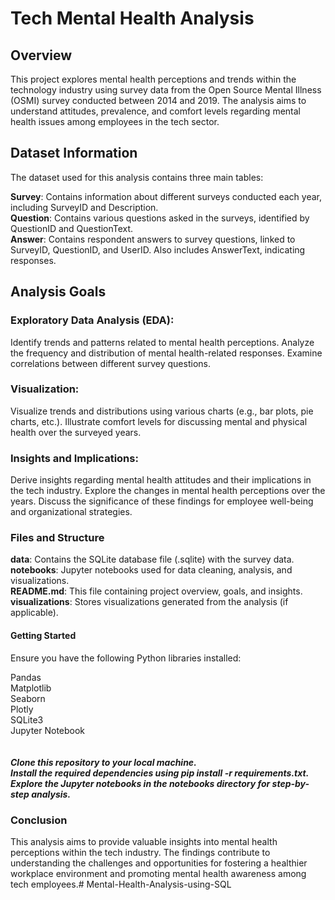 # Tech Mental Health Analysis
## Overview
This project explores mental health perceptions and trends within the technology industry using survey data from the Open Source Mental Illness (OSMI) survey conducted between 2014 and 2019. The analysis aims to understand attitudes, prevalence, and comfort levels regarding mental health issues among employees in the tech sector.

## Dataset Information
The dataset used for this analysis contains three main tables:

**Survey**: Contains information about different surveys conducted each year, including SurveyID and Description.<br>
**Question**: Contains various questions asked in the surveys, identified by QuestionID and QuestionText.<br>
**Answer**: Contains respondent answers to survey questions, linked to SurveyID, QuestionID, and UserID. Also includes AnswerText, indicating responses.<br>
## Analysis Goals
### Exploratory Data Analysis (EDA):

Identify trends and patterns related to mental health perceptions.
Analyze the frequency and distribution of mental health-related responses.
Examine correlations between different survey questions.
### Visualization:

Visualize trends and distributions using various charts (e.g., bar plots, pie charts, etc.).
Illustrate comfort levels for discussing mental and physical health over the surveyed years.
### Insights and Implications:

Derive insights regarding mental health attitudes and their implications in the tech industry.
Explore the changes in mental health perceptions over the years.
Discuss the significance of these findings for employee well-being and organizational strategies.
### Files and Structure
**data**: Contains the SQLite database file (.sqlite) with the survey data.<br>
**notebooks**: Jupyter notebooks used for data cleaning, analysis, and visualizations.<br>
**README.md**: This file containing project overview, goals, and insights.<br>
**visualizations**: Stores visualizations generated from the analysis (if applicable).<br>
#### Getting Started

Ensure you have the following Python libraries installed:<br>

Pandas<br>
Matplotlib<br>
Seaborn<br>
Plotly<br>
SQLite3<br>
Jupyter Notebook<br>
<br><br>
***Clone this repository to your local machine.<br>
Install the required dependencies using pip install -r requirements.txt.<br>
Explore the Jupyter notebooks in the notebooks directory for step-by-step analysis.<br>***
### Conclusion
This analysis aims to provide valuable insights into mental health perceptions within the tech industry. The findings contribute to understanding the challenges and opportunities for fostering a healthier workplace environment and promoting mental health awareness among tech employees.# Mental-Health-Analysis-using-SQL
